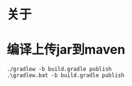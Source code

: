 # 关于


# 编译上传jar到maven

```
./gradlew -b build.gradle publish
.\gradlew.bat -b build.gradle publish
```

